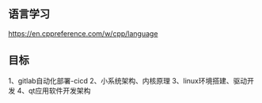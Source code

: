 ## 语言学习

https://en.cppreference.com/w/cpp/language



## 目标

1、gitlab自动化部署-cicd
2、小系统架构、内核原理
3、linux环境搭建、驱动开发
4、qt应用软件开发架构